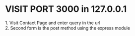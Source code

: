 <h1>VISIT PORT 3000 in 127.0.0.1</h1>
1. Visit Contact Page and enter query in the url <br>
2. Second form is the post method using the express module
